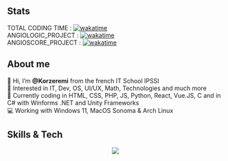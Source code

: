 ## Stats  
TOTAL CODING TIME : [![wakatime](https://wakatime.com/badge/user/bd983427-c491-4a42-8cb8-c95de187e70a.svg)](https://wakatime.com/@bd983427-c491-4a42-8cb8-c95de187e70a)    
ANGIOLOGIC_PROJECT : [![wakatime](https://wakatime.com/badge/github/Korzeremi/AngioLogic.svg)](https://wakatime.com/badge/github/Korzeremi/AngioLogic)    
ANGIOSCORE_PROJECT : [![wakatime](https://wakatime.com/badge/user/bd983427-c491-4a42-8cb8-c95de187e70a/project/3140c132-33c9-4a03-9dae-2ceeb71d5ba9.svg)](https://wakatime.com/badge/user/bd983427-c491-4a42-8cb8-c95de187e70a/project/3140c132-33c9-4a03-9dae-2ceeb71d5ba9)   
  
## About me  
👋 Hi, I’m **@Korzeremi** from the french IT School IPSSI  
👀 Interested in IT, Dev, OS, UI/UX, Math, Technologies and much more  
🔭 Currently coding in HTML, CSS, PHP, JS, Python, React, Vue.JS, C and in C# with Winforms .NET and Unity Frameworks  
💻 Working with Windows 11, MacOS Sonoma & Arch Linux  

## Skills & Tech  
<p align="center">
  <a href="https://skillicons.dev">
    <img src="https://skillicons.dev/icons?i=bash,cpp,css,docker,electron,express,figma,git,github,html,js,linux,md,mysql,nodejs,postman,php,py,react,svelte,vue,vscode&perline=14" />
  </a>
</p>
